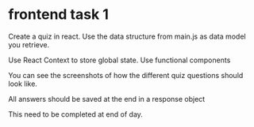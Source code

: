 # frontend task 1

Create a quiz in react. Use the data structure from main.js as data model you retrieve.

Use React Context to store global state. Use functional components

You can see the screenshots of how the different quiz questions should look like.

All answers should be saved at the end in a response object

This need to be completed at end of day.
